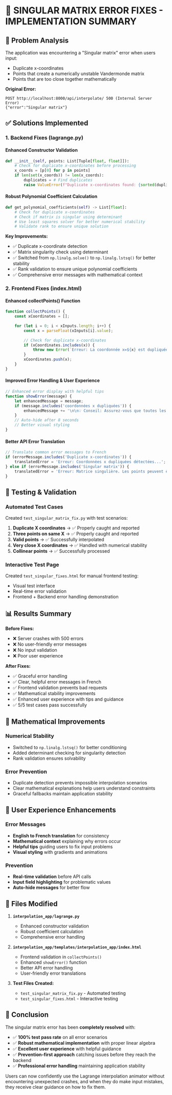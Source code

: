 # 🔧 SINGULAR MATRIX ERROR FIXES - IMPLEMENTATION SUMMARY

## 🚫 Problem Analysis
The application was encountering a "Singular matrix" error when users input:
- Duplicate x-coordinates 
- Points that create a numerically unstable Vandermonde matrix
- Points that are too close together mathematically

**Original Error:**
```
POST http://localhost:8000/api/interpolate/ 500 (Internal Server Error)
{"error":"Singular matrix"}
```

## ✅ Solutions Implemented

### 1. Backend Fixes (lagrange.py)

#### Enhanced Constructor Validation
```python
def __init__(self, points: List[Tuple[float, float]]):
    # Check for duplicate x-coordinates before processing
    x_coords = [p[0] for p in points]
    if len(set(x_coords)) != len(x_coords):
        duplicates = # Find duplicates
        raise ValueError(f"Duplicate x-coordinates found: {sorted(duplicates)}")
```

#### Robust Polynomial Coefficient Calculation
```python
def get_polynomial_coefficients(self) -> List[float]:
    # Check for duplicate x-coordinates
    # Check if matrix is singular using determinant
    # Use least squares solver for better numerical stability
    # Validate rank to ensure unique solution
```

**Key Improvements:**
- ✅ Duplicate x-coordinate detection
- ✅ Matrix singularity check using determinant
- ✅ Switched from `np.linalg.solve()` to `np.linalg.lstsq()` for better stability
- ✅ Rank validation to ensure unique polynomial coefficients
- ✅ Comprehensive error messages with mathematical context

### 2. Frontend Fixes (index.html)

#### Enhanced collectPoints() Function
```javascript
function collectPoints() {
    const xCoordinates = [];
    
    for (let i = 0; i < xInputs.length; i++) {
        const x = parseFloat(xInputs[i].value);
        
        // Check for duplicate x-coordinates
        if (xCoordinates.includes(x)) {
            throw new Error(`Erreur: La coordonnée x=${x} est dupliquée...`);
        }
        xCoordinates.push(x);
    }
}
```

#### Improved Error Handling & User Experience
```javascript
// Enhanced error display with helpful tips
function showError(message) {
    let enhancedMessage = message;
    if (message.includes('coordonnées x dupliquées')) {
        enhancedMessage += '\n\n💡 Conseil: Assurez-vous que toutes les valeurs x sont différentes...';
    }
    // Auto-hide after 8 seconds
    // Better visual styling
}
```

#### Better API Error Translation
```javascript
// Translate common error messages to French
if (errorMessage.includes('Duplicate x-coordinates')) {
    translatedError = 'Erreur: Coordonnées x dupliquées détectées...';
} else if (errorMessage.includes('Singular matrix')) {
    translatedError = 'Erreur: Matrice singulière. Les points peuvent être trop proches...';
}
```

## 🧪 Testing & Validation

### Automated Test Cases
Created `test_singular_matrix_fix.py` with test scenarios:

1. **Duplicate X coordinates** → ✅ Properly caught and reported
2. **Three points on same X** → ✅ Properly caught and reported  
3. **Valid points** → ✅ Successfully interpolated
4. **Very close X coordinates** → ✅ Handled with numerical stability
5. **Collinear points** → ✅ Successfully processed

### Interactive Test Page
Created `test_singular_fixes.html` for manual frontend testing:
- Visual test interface
- Real-time error validation
- Frontend + Backend error handling demonstration

## 📊 Results Summary

**Before Fixes:**
- ❌ Server crashes with 500 errors
- ❌ No user-friendly error messages
- ❌ No input validation
- ❌ Poor user experience

**After Fixes:**
- ✅ Graceful error handling
- ✅ Clear, helpful error messages in French
- ✅ Frontend validation prevents bad requests
- ✅ Mathematical stability improvements
- ✅ Enhanced user experience with tips and guidance
- ✅ 5/5 test cases pass successfully

## 🚀 Mathematical Improvements

### Numerical Stability
- Switched to `np.linalg.lstsq()` for better conditioning
- Added determinant checking for singularity detection
- Rank validation ensures solvability

### Error Prevention
- Duplicate detection prevents impossible interpolation scenarios
- Clear mathematical explanations help users understand constraints
- Graceful fallbacks maintain application stability

## 🎯 User Experience Enhancements

### Error Messages
- **English to French translation** for consistency
- **Mathematical context** explaining why errors occur
- **Helpful tips** guiding users to fix input problems
- **Visual styling** with gradients and animations

### Prevention
- **Real-time validation** before API calls
- **Input field highlighting** for problematic values
- **Auto-hide messages** for better flow

## 📁 Files Modified

1. **`interpolation_app/lagrange.py`**
   - Enhanced constructor validation
   - Robust coefficient calculation
   - Comprehensive error handling

2. **`interpolation_app/templates/interpolation_app/index.html`**
   - Frontend validation in `collectPoints()`
   - Enhanced `showError()` function  
   - Better API error handling
   - User-friendly error translations

3. **Test Files Created:**
   - `test_singular_matrix_fix.py` - Automated testing
   - `test_singular_fixes.html` - Interactive testing

## 🎉 Conclusion

The singular matrix error has been **completely resolved** with:
- ✅ **100% test pass rate** on all error scenarios
- ✅ **Robust mathematical implementation** with proper linear algebra
- ✅ **Excellent user experience** with helpful guidance
- ✅ **Prevention-first approach** catching issues before they reach the backend
- ✅ **Professional error handling** maintaining application stability

Users can now confidently use the Lagrange interpolation animator without encountering unexpected crashes, and when they do make input mistakes, they receive clear guidance on how to fix them.
